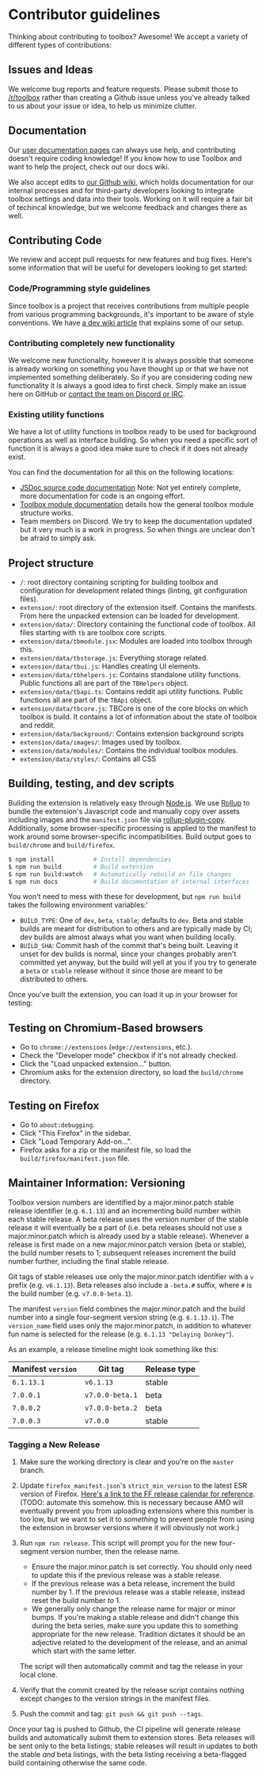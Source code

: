 # Contributor guidelines

Thinking about contributing to toolbox? Awesome! We accept a variety of different types of contributions:

## Issues and Ideas

We welcome bug reports and feature requests. Please submit those to [/r/toolbox](https://www.reddit.com/r/toolbox) rather than creating a Github issue unless you've already talked to us about your issue or idea, to help us minimize clutter.

## Documentation

Our [user documentation pages](https://www.reddit.com/r/toolbox/wiki) can always use help, and contributing doesn't require coding knowledge! If you know how to use Toolbox and want to help the project, check out our docs wiki.

We also accept edits to [our Github wiki](https://github.com/toolbox-team/reddit-moderator-toolbox/wiki), which holds documentation for our internal processes and for third-party developers looking to integrate toolbox settings and data into their tools. Working on it will require a fair bit of techincal knowledge, but we welcome feedback and changes there as well.

## Contributing Code

We review and accept pull requests for new features and bug fixes. Here's some information that will be useful for developers looking to get started:

### Code/Programming style guidelines

Since toolbox is a project that receives contributions from multiple people from various programming backgrounds, it's important to be aware of style conventions. We have [a dev wiki article](https://github.com/toolbox-team/reddit-moderator-toolbox/wiki/Programming-style-guide) that explains some of our setup.

### Contributing completely new functionality

We welcome new functionality, however it is always possible that someone is already working on something you have thought up or that we have not implemented something deliberately. So if you are considering coding new functionality it is always a good idea to first check. Simply make an issue here on GitHub or [contact the team on Discord or IRC](https://github.com/toolbox-team/reddit-moderator-toolbox/wiki/Contacting-the-toolbox-team).

### Existing utility functions

We have a lot of utility functions in toolbox ready to be used for background operations as well as interface building. So when you need a specific sort of function it is always a good idea make sure to check if it does not already exist.

You can find the documentation for all this on the following locations:

- [JSDoc source code documentation](https://toolbox-team.github.io/source-docs/) Note: Not yet entirely complete, more documentation for code is an ongoing effort.
- [Toolbox module documentation](https://github.com/toolbox-team/reddit-moderator-toolbox/wiki/Toolbox-Module-Structure) details how the general toolbox module structure works.
- Team members on Discord. We try to keep the documentation updated but it very much is a work in progress. So when things are unclear don't be afraid to simply ask.

## Project structure

- `/`: root directory containing scripting for building toolbox and configuration for development related things (linting, git configuration files).
- `extension/`: root directory of the extension itself. Contains the manifests. From here the unpacked extension can be loaded for development.
- `extension/data/`: Directory containing the functional code of toolbox. All files starting with `tb` are toolbox core scripts.
- `extension/data/tbmodule.jsx`: Modules are loaded into toolbox through this.
- `extension/data/tbstorage.js`: Everything storage related.
- `extension/data/tbui.js`: Handles creating UI elements.
- `extension/data/tbhelpers.js`: Contains standalone utility functions. Public functions all are part of the `TBHelpers` object.
- `extension/data/tbapi.ts`: Contains reddit api utility functions. Public functions all are part of the `TBApi` object.
- `extension/data/tbcore.js`: TBCore is one of the core blocks on which toolbox is build. It contains a lot of information about the state of toolbox and reddit.
- `extension/data/background/`: Contains extension background scripts
- `extension/data/images/`: Images used by toolbox.
- `extension/data/modules/`: Contains the individual toolbox modules.
- `extension/data/styles/`: Contains all CSS

## Building, testing, and dev scripts

Building the extension is relatively easy through [Node.js](https://nodejs.org/en/). We use [Rollup](https://www.rollupjs.org/) to bundle the extension's Javascript code and manually copy over assets including images and the `manifest.json` file via [rollup-plugin-copy](https://www.npmjs.com/package/rollup-plugin-copy). Additionally, some browser-specific processing is applied to the manifest to work around some browser-specific incompatibilities. Build output goes to `build/chrome` and `build/firefox`.

```sh
$ npm install           # Install dependencies
$ npm run build         # Build extension
$ npm run build:watch   # Automatically rebuild on file changes
$ npm run docs          # Build documentation of internal interfaces
```

You won't need to mess with these for development, but `npm run build` takes the following environment variables:'

- `BUILD_TYPE`: One of `dev`, `beta`, `stable`; defaults to `dev`. Beta and stable builds are meant for distribution to others and are typically made by CI; dev builds are almost always what you want when building locally.
- `BUILD_SHA`: Commit hash of the commit that's being built. Leaving it unset for dev builds is normal, since your changes probably aren't committed yet anyway, but the build will yell at you if you try to generate a `beta` or `stable` release without it since those are meant to be distributed to others.

Once you've built the extension, you can load it up in your browser for testing:

## Testing on Chromium-Based browsers

- Go to `chrome://extensions` (`edge://extensions`, etc.).
- Check the "Developer mode" checkbox if it's not already checked.
- Click the "Load unpacked extension..." button.
- Chromium asks for the extension directory, so load the `build/chrome` directory.

## Testing on Firefox

- Go to `about:debugging`.
- Click "This Firefox" in the sidebar.
- Click "Load Temporary Add-on...".
- Firefox asks for a zip or the manifest file, so load the `build/firefox/manifest.json` file.

## Maintainer Information: Versioning

Toolbox version numbers are identified by a major.minor.patch stable release identifier (e.g. `6.1.13`) and an incrementing build number within each stable release. A beta release uses the version number of the stable release it will eventually be a part of (i.e. beta releases should not use a major.minor.patch which is already used by a stable release). Whenever a release is first made on a new major.minor.patch version (beta or stable), the build number resets to 1; subsequent releases increment the build number further, including the final stable release.

Git tags of stable releases use only the major.minor.patch identifier with a `v` prefix (e.g. `v6.1.13`). Beta releases also include a `-beta.#` suffix, where `#` is the build number (e.g. `v7.0.0-beta.1`).

The manifest `version` field combines the major.minor.patch and the build number into a single four-segment version string (e.g. `6.1.13.1`). The `version_name` field uses only the major.minor.patch, in addition to whatever fun name is selected for the release (e.g. `6.1.13 "Delaying Donkey"`).

As an example, a release timeline might look something like this:

| Manifest `version` | Git tag         | Release type |
| ------------------ | --------------- | ------------ |
| `6.1.13.1`         | `v6.1.13`       | stable       |
| `7.0.0.1`          | `v7.0.0-beta.1` | beta         |
| `7.0.0.2`          | `v7.0.0-beta.2` | beta         |
| `7.0.0.3`          | `v7.0.0`        | stable       |

### Tagging a New Release

1. Make sure the working directory is clear and you're on the `master` branch.
1. Update `firefox_manifest.json`'s `strict_min_version` to the latest ESR version of Firefox. [Here's a link to the FF release calendar for reference](https://whattrainisitnow.com/calendar/). (TODO: automate this somehow. this is necessary because AMO will eventually prevent you from uploading extensions where this number is too low, but we want to set it to _something_ to prevent people from using the extension in browser versions where it will obviously not work.)
2. Run `npm run release`. This script will prompt you for the new four-segment version number, then the release name.
   - Ensure the major.minor.patch is set correctly. You should only need to update this if the previous release was a stable release.
   - If the previous release was a beta release, increment the build number by 1. If the previous release was a stable release, instead reset the build number _to_ 1.
   - We generally only change the release name for major or minor bumps. If you're making a stable release and didn't change this during the beta series, make sure you update this to something appropriate for the new release. Tradition dictates it should be an adjective related to the development of the release, and an animal which start with the same letter.

   The script will then automatically commit and tag the release in your local clone.
3. Verify that the commit created by the release script contains nothing except changes to the version strings in the manifest files.
4. Push the commit and tag: `git push && git push --tags`.

Once your tag is pushed to Github, the CI pipeline will generate release builds and automatically submit them to extension stores. Beta releases will be sent only to the beta listings; stable releases will result in updates to both the stable _and_ beta listings, with the beta listing receiving a beta-flagged build containing otherwise the same code.
